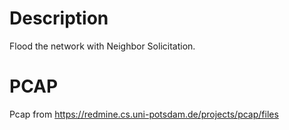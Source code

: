 # Description

Flood the network with Neighbor Solicitation.

# PCAP

Pcap from https://redmine.cs.uni-potsdam.de/projects/pcap/files
